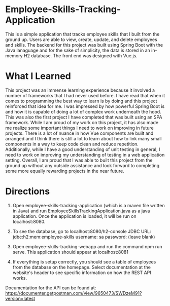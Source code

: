 # Employee-Skills-Tracking-Application

This is a simple application that tracks employee skills that I built from the ground up. Users are able to view, create, update, and delete employees and skills. The backend for this project was built using Spring Boot with the Java lanaguage and for the sake of simplicity, the data is stored in an in-memory H2 database. The front end was designed with Vue.js.

# What I Learned

This project was an immense learning experience because it involved a number of frameworks that I had never used before. I have read that when it comes to programming the best way to learn is by doing and this project reinforced that idea for me. I was impressed by how powerful Spring Boot is and how it is capable of doing a lot of complex work underneath the hood. This was also the first project I have completed that was built using an SPA framework. While I am proud of my work on this project, it has also made me realize some important things I need to work on improving in future projects. There is a lot of nuance in how Vue components are built and arranged and I think there is still a lot to learn about how to link many small components in a way to keep code clean and reduce repetition. Additionally, while I have a good understanding of unit testing in general, I need to work on improving my understanding of testing in a web application setting. Overall, I am proud that I was able to built this project from the ground up without any outside assistance and look forward to completing some more equally rewarding projects in the near future.

# Directions

1. Open employee-skills-tracking-application (which is a maven file written in Java) and run EmployeeSkillsTrackingApplication.java as a java application. Once the application is loaded, it will be run on localhost:8080.

2. To see the database, go to localhost:8080/h2-console
  JDBC URL: jdbc:h2:mem:employee-skills
  username: sa
  password: (leave blank)
  
3. Open employee-skills-tracking-webapp and run the command npm run serve. This application should appear at localhost:8081

4. If everything is setup correctly, you should see a table of employees from the database on the homepage. Select documentation at the website's header to see specific information on how the REST API works.

Documentation for the API can be found at: 
https://documenter.getpostman.com/view/9650473/SWDzeM91?version=latest

